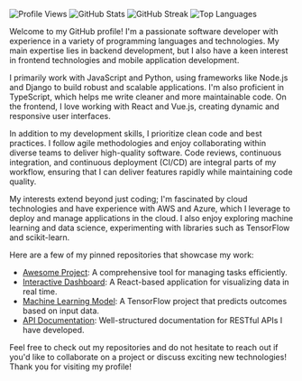 ![Profile Views](https://komarev.com/ghpvc/?username=kristjanabjorns762)
![GitHub Stats](https://github-readme-stats.vercel.app/api?username=kristjanabjorns762&show_icons=true&theme=radical)
![GitHub Streak](https://github-readme-streak-stats.herokuapp.com/?user=kristjanabjorns762&theme=radical)
![Top Languages](https://github-readme-stats.vercel.app/api/top-langs/?username=kristjanabjorns762&layout=compact&theme=radical)

Welcome to my GitHub profile! I'm a passionate software developer with experience in a variety of programming languages and technologies. My main expertise lies in backend development, but I also have a keen interest in frontend technologies and mobile application development.

I primarily work with JavaScript and Python, using frameworks like Node.js and Django to build robust and scalable applications. I'm also proficient in TypeScript, which helps me write cleaner and more maintainable code. On the frontend, I love working with React and Vue.js, creating dynamic and responsive user interfaces.

In addition to my development skills, I prioritize clean code and best practices. I follow agile methodologies and enjoy collaborating within diverse teams to deliver high-quality software. Code reviews, continuous integration, and continuous deployment (CI/CD) are integral parts of my workflow, ensuring that I can deliver features rapidly while maintaining code quality.

My interests extend beyond just coding; I'm fascinated by cloud technologies and have experience with AWS and Azure, which I leverage to deploy and manage applications in the cloud. I also enjoy exploring machine learning and data science, experimenting with libraries such as TensorFlow and scikit-learn.

Here are a few of my pinned repositories that showcase my work:

- [Awesome Project](https://github.com/kristjanabjorns762/awesome-project): A comprehensive tool for managing tasks efficiently.
- [Interactive Dashboard](https://github.com/kristjanabjorns762/interactive-dashboard): A React-based application for visualizing data in real time.
- [Machine Learning Model](https://github.com/kristjanabjorns762/machine-learning-model): A TensorFlow project that predicts outcomes based on input data.
- [API Documentation](https://github.com/kristjanabjorns762/api-documentation): Well-structured documentation for RESTful APIs I have developed.

Feel free to check out my repositories and do not hesitate to reach out if you'd like to collaborate on a project or discuss exciting new technologies! Thank you for visiting my profile!
